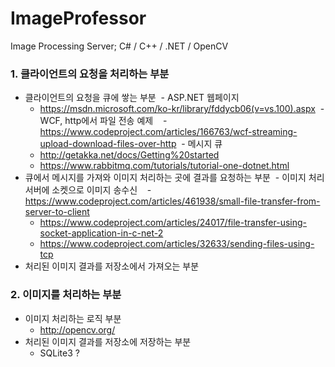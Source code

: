 # ImageProfessor
Image Processing Server; C# / C++ / .NET / OpenCV

### 1. 클라이언트의 요청을 처리하는 부분
- 클라이언트의 요청을 큐에 쌓는 부분
  - ASP.NET 웹페이지
    - https://msdn.microsoft.com/ko-kr/library/fddycb06(v=vs.100).aspx
  - WCF, http에서 파일 전송 예제
    - https://www.codeproject.com/articles/166763/wcf-streaming-upload-download-files-over-http
  - 메시지 큐
    - http://getakka.net/docs/Getting%20started
    - https://www.rabbitmq.com/tutorials/tutorial-one-dotnet.html
- 큐에서 메시지를 가져와 이미지 처리하는 곳에 결과를 요청하는 부분
  - 이미지 처리 서버에 소켓으로 이미지 송수신
    - https://www.codeproject.com/articles/461938/small-file-transfer-from-server-to-client
    - https://www.codeproject.com/articles/24017/file-transfer-using-socket-application-in-c-net-2
    - https://www.codeproject.com/articles/32633/sending-files-using-tcp
- 처리된 이미지 결과를 저장소에서 가져오는 부분

### 2. 이미지를 처리하는 부분
- 이미지 처리하는 로직 부분
  - http://opencv.org/
- 처리된 이미지 결과를 저장소에 저장하는 부분
  - SQLite3 ?
  
